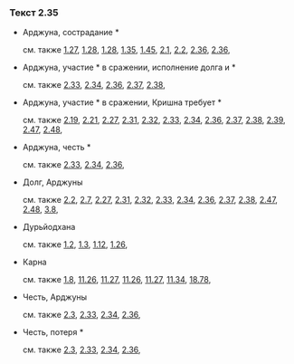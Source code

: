 ### Текст 2.35
	
- Арджуна, сострадание *

	см. также  [1.27](../01/0127.md),  [1.28](../01/0128.md),  [1.28](../01/0128.md),  [1.35](../01/0135.md),  [1.45](../01/0145.md),  [2.1](../02/0201.md),  [2.2](../02/0202.md),  [2.36](../02/0236.md),  [2.36](../02/0236.md), 
	
- Арджуна, участие * в сражении, исполнение долга и *

	см. также  [2.33](../02/0233.md),  [2.34](../02/0234.md),  [2.36](../02/0236.md),  [2.37](../02/0237.md),  [2.38](../02/0238.md), 
	
- Арджуна, участие * в сражении, Кришна требует *

	см. также  [2.19](../02/0219.md),  [2.21](../02/0221.md),  [2.27](../02/0227.md),  [2.31](../02/0231.md),  [2.32](../02/0232.md),  [2.33](../02/0233.md),  [2.34](../02/0234.md),  [2.36](../02/0236.md),  [2.37](../02/0237.md),  [2.38](../02/0238.md),  [2.39](../02/0239.md),  [2.47](../02/0247.md),  [2.48](../02/0248.md), 
	
- Арджуна, честь *

	см. также  [2.33](../02/0233.md),  [2.34](../02/0234.md),  [2.36](../02/0236.md), 
	
- Долг, Арджуны

	см. также  [2.2](../02/0202.md),  [2.7](../02/0207.md),  [2.27](../02/0227.md),  [2.31](../02/0231.md),  [2.32](../02/0232.md),  [2.33](../02/0233.md),  [2.34](../02/0234.md),  [2.36](../02/0236.md),  [2.37](../02/0237.md),  [2.38](../02/0238.md),  [2.47](../02/0247.md),  [2.48](../02/0248.md),  [3.8](../03/0308.md), 
	
- Дурьйодхана

	см. также  [1.2](../01/0102.md),  [1.3](../01/0103.md),  [1.12](../01/0112.md),  [1.26](../01/0126.md), 
	
- Карна

	см. также  [1.8](../01/0108.md),  [11.26](../11/1126.md),  [11.27](../11/1127.md),  [11.26](../11/1126.md),  [11.27](../11/1127.md),  [11.34](../11/1134.md),  [18.78](../18/1878.md), 
	
- Честь, Арджуны

	см. также  [2.3](../02/0203.md),  [2.33](../02/0233.md),  [2.34](../02/0234.md),  [2.36](../02/0236.md), 
	
- Честь, потеря *

	см. также  [2.3](../02/0203.md),  [2.33](../02/0233.md),  [2.34](../02/0234.md),  [2.36](../02/0236.md), 
